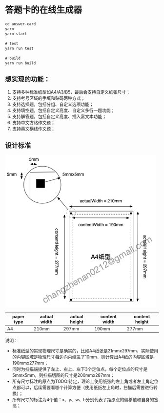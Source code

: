 # 答题卡的在线生成器

```shell
cd answer-card
yarn
yarn start

# test
yarn run test

# build
yarn run build
```

## 想实现的功能：
1. 支持多种标准纸型如A4/A3/B5，最后会支持自定义纸张尺寸；
2. 支持考号区域的手填和贴码两种方式；
3. 支持选择题，包括分组、自定义选项功能；
4. 支持填空题，包括自定义高度、自定义多行一题功能；
5. 支持解答题，包括自定义高度、插入富文本功能；
6. 支持中文方格作文题；
7. 支持英文横线作文题；

## 设计标准
![img](./public/design.png)

paper type|actual width|actual height|content width|content height
----------|------------|-------------|-------------|--------------
A4        |210mm       |297mm        |190mm        |277mm

说明：
- 标准纸型的实现物理尺寸是确实的，比如A4纸张是21mmx297mm，实际使用的内容区域是物理尺寸每边向内缩进了10mm，则计算出A4纸的内容区域是190mmx277mm；
- 同时为扫描端提供了左上、右上、左下3个定位点，每个定位点的尺寸是5mmx5mm，则扫描切图的尺寸是200mmx287mm；
- 所有尺寸标注的原点为TODO:待定，理论上使用纸张的左上角或者左上角定位点都可以，后续需要看哪个计算方便（使用纸纸左上角时，扫描后需要进行转换）；
- 所有尺寸的标注为4个值：x、y、w、h分别代表了距原点的偏移值和自身的宽高；
